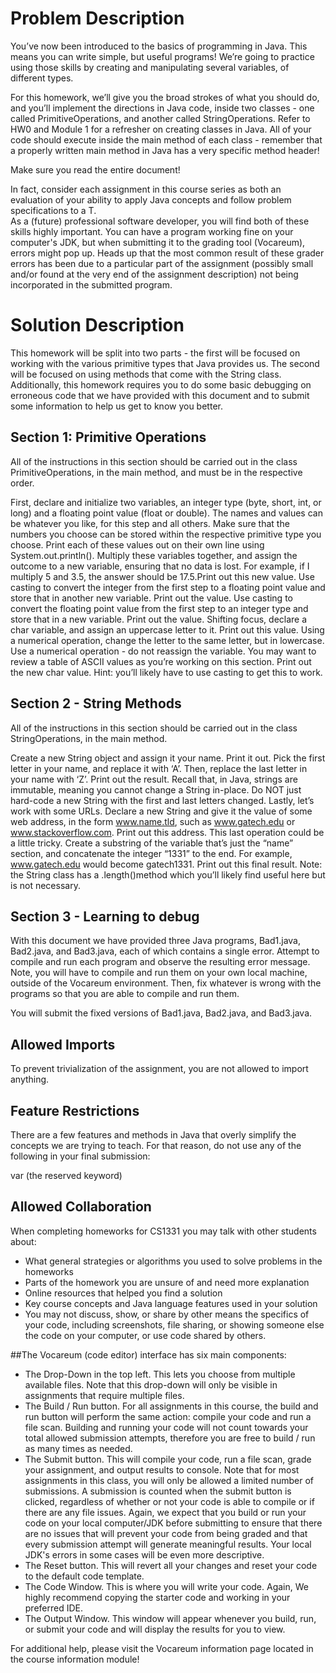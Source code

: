 # Problem Description
You’ve now been introduced to the basics of programming in Java. This means you can write simple, but useful programs! 
We’re going to practice using those skills by creating and manipulating several variables, of different types.

For this homework, we’ll give you the broad strokes of what you should do, and you’ll implement the directions in Java code, 
inside two classes - one called PrimitiveOperations, and another called StringOperations. Refer to HW0 and Module 1 for a refresher on creating classes in Java. 
All of your code should execute inside the main method of each class - remember that a properly written main method in Java has a very specific method header! 

Make sure you read the entire document!  

In fact, consider each assignment in this course series as both an evaluation of your ability to apply Java concepts and follow problem specifications to a T.  
As a (future) professional software developer, you will find both of these skills highly important.  You can have a program working fine on your computer's JDK, 
but when submitting it to the grading tool (Vocareum), errors might pop up.  Heads up that the most common result of these grader errors has been due to a particular 
part of the assignment (possibly small and/or found at the very end of the assignment description) not being incorporated in the submitted program.   

# Solution Description
This homework will be split into two parts - the first will be focused on working with the various primitive types that Java provides us. 
The second will be focused on using methods that come with the String class. Additionally, this homework requires you to do some basic debugging on erroneous code that 
we have provided with this document and to submit some information to help us get to know you better.

## Section 1: Primitive Operations
All of the instructions in this section should be carried out in the class PrimitiveOperations, in the main method, and must be in the respective order.

First, declare and initialize two variables, an integer type (byte, short, int, or long) and a floating point value (float or double). 
The names and values can be whatever you like, for this step and all others. Make sure that the numbers you choose can be stored within the respective primitive type you choose. 
Print each of these values out on their own line using System.out.println(). Multiply these variables together, and assign the outcome to a new variable, ensuring that no data is lost. 
For example, if I multiply 5 and 3.5, the answer should be 17.5.Print out this new value. Use casting to convert the integer from the first step to a floating point value and store that in another new variable. Print out the value.
Use casting to convert the floating point value from the first step to an integer type and store that in a new variable. Print out the value. Shifting focus, declare a char variable, 
and assign an uppercase letter to it. Print out this value. Using a numerical operation, change the letter to the same letter, but in lowercase. 
Use a numerical operation - do not reassign the variable. You may want to review a table of ASCII values as you’re working on this section. 
Print out the new char value. Hint: you’ll likely have to use casting to get this to work.

## Section 2 - String Methods
All of the instructions in this section should be carried out in the class StringOperations, in the main method.

Create a new String object and assign it your name. Print it out.
Pick the first letter in your name, and replace it with ‘A’. Then, replace the last letter in your name with ‘Z’. Print out the result. 
Recall that, in Java, strings are immutable, meaning you cannot change a String in-place. Do NOT just hard-code a new String with the first and last letters changed.
Lastly, let’s work with some URLs.  Declare a new String and give it the value of some web address, in the form www.name.tld, such as www.gatech.edu or www.stackoverflow.com. 
Print out this address. This last operation could be a little tricky. Create a substring of the variable that’s just the “name” section, and concatenate the integer “1331” to the end. For example, www.gatech.edu would become gatech1331. Print out this final result. Note: the String class has a .length()method which you’ll likely find useful here but is not necessary.

## Section 3 - Learning to debug
With this document we have provided three Java programs, Bad1.java, Bad2.java, and Bad3.java, each of which contains a single error. 
Attempt to compile and run each program and observe the resulting error message. Note, you will have to compile and run them on your own local machine, outside of the Vocareum 
environment. Then, fix whatever is wrong with the programs so that you are able to compile and run them.

You will submit the fixed versions of Bad1.java, Bad2.java, and Bad3.java.

## Allowed Imports
To prevent trivialization of the assignment, you are not allowed to import anything.

## Feature Restrictions
There are a few features and methods in Java that overly simplify the concepts we are trying to teach. For that reason, do not use any of the following in your final submission:

var (the reserved keyword)

## Allowed Collaboration
When completing homeworks for CS1331 you may talk with other students about:

- What general strategies or algorithms you used to solve problems in the homeworks
- Parts of the homework you are unsure of and need more explanation
- Online resources that helped you find a solution
- Key course concepts and Java language features used in your solution
- You may not discuss, show, or share by other means the specifics of your code, including screenshots, file sharing, or showing someone else the code on your computer, or use code shared by others.

##The Vocareum (code editor) interface has six main components:

- The Drop-Down in the top left. This lets you choose from multiple available files. Note that this drop-down will only be visible in assignments that require multiple files.
- The Build / Run button. For all assignments in this course, the build and run button will perform the same action: compile your code and run a file scan. Building and running your code will not count towards your total allowed submission attempts, therefore you are free to build / run as many times as needed.
- The Submit button. This will compile your code, run a file scan, grade your assignment, and output results to console. Note that for most assignments in this class, you will only be allowed a limited number of submissions. A submission is counted when the submit button is clicked, regardless of whether or not your code is able to compile or if there are any file issues. Again, we expect that you build or run your code on your local computer/JDK before submitting to ensure that there are no issues that will prevent your code from being graded and that every submission attempt will generate meaningful results. Your local JDK's errors in some cases will be even more descriptive.
- The Reset button. This will revert all your changes and reset your code to the default code template.
- The Code Window. This is where you will write your code. Again, We highly recommend copying the starter code and working in your preferred IDE.
- The Output Window. This window will appear whenever you build, run, or submit your code and will display the results for you to view.

For additional help, please visit the Vocareum information page located in the course information module!
